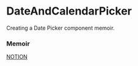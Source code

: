 # DateAndCalendarPicker
Creating a Date Picker component memoir.

### Memoir
<a href="https://gelee.notion.site/Day-js-DatePicker-b46d757012374375908ef81c91c2946f" target="_blank">NOTION</a>
